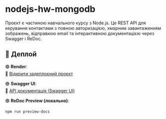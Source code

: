 # nodejs-hw-mongodb

Проєкт є частиною навчального курсу з Node.js. Це REST API для керування контактами з повною авторизацією, хмарним завантаженням зображень, відправкою email та інтерактивною документацією через Swagger і ReDoc.

## 🚀 Деплой

🟢 **Render**:  
🔗 [Відкрити задеплоєний проєкт](https://your-render-url.onrender.com)

🟢 **Swagger UI**:  
🔗 [API документація (Swagger UI)](https://your-render-url.onrender.com/api-docs)

🟢 **ReDoc Preview (локально)**:

```bash
npm run preview-docs
```
